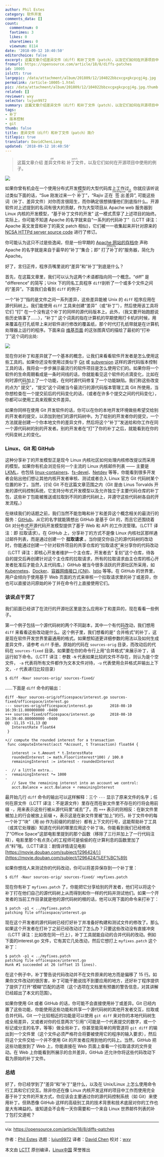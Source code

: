 ```yaml
---
author: Phil Estes
category: 软件开发
comments_data: []
count:
  commentnum: 0
  favtimes: 3
  likes: 0
  sharetimes: 0
  viewnum: 8114
date: '2018-09-12 10:40:50'
editorchoice: false
excerpt: 这篇文章介绍差异文件（diff）和补丁文件（patch），以及它们如何在开源项目中使用的例子。
fromurl: https://opensource.com/article/18/8/diffs-patches
id: 10005
islctt: true
largepic: /data/attachment/album/201809/12/104022bbzxcgxgkcpcgj4g.jpg
permalink: /article-10005-1.html
pic: /data/attachment/album/201809/12/104022bbzxcgxgkcpcgj4g.jpg.thumb.jpg
related: []
reviewer: wxy
selector: lujun9972
summary: 这篇文章介绍差异文件（diff）和补丁文件（patch），以及它们如何在开源项目中使用的例子。
tags:
- 补丁
- 版本控制
- git
thumb: false
title: 差异文件（diff）和补丁文件（patch）简介
titlepic: true
translator: DavidChenLiang
updated: '2018-09-12 10:40:50'
---
```



> 
> 这篇文章介绍<ruby> 差异文件 <rt>  diff </rt></ruby>和<ruby> 补丁文件 <rt>  patch </rt></ruby>，以及它们如何在开源项目中使用的例子。
> 
> 
> 


![](/data/attachment/album/201809/12/104022bbzxcgxgkcpcgj4g.jpg)


如果你曾有机会在一个使用分布式开发模型的大型代码库上工作过，你就应该听说过类似下面的话，“Sue 刚发过来一个<ruby> 补丁 <rt>  patch </rt></ruby>”，“Rajiv 正在<ruby> 签出 <rt>  checking out </rt></ruby><ruby> 差异 <rt>  diff </rt></ruby>”, 可能这些词（补丁、差异文件）对你而言很陌生，而你确定很想搞懂他们到底指什么。开源软件对上述提到的名词有很大的贡献，作为大型项目从 Apache web 服务器到 Linux 内核的开发模型，“基于补丁文件的开发” 这一模式贯穿了上述项目的始终。实际上，你可能不知道 Apache 的名字就来自“一系列的代码补丁”（LCTT 译注：Apache 英文发音和补丁的英文 patch 相似)，它们被一一收集起来并针对原来的 [NCSA HTTPd server source code](https://github.com/TooDumbForAName/ncsa-httpd) 进行了修订。


你可能认为这只不过是些逸闻，但是一份早期的 [Apache 网站的存档中](https://web.archive.org/web/19970615081902/http:/www.apache.org/info.html) 声称 Apache 的名字就是来自于最早的“补丁”集合；即“<ruby> 打了补丁的 <rt>  APAtCHy </rt></ruby>”服务器，简化为 Apache。


好了，言归正传，程序员嘴里说的“差异”和“补丁”到底是什么？


首先，在这篇文章里，我们可以认为这两个术语都指向同一个概念。“diff” 是 ”difference“ 的简写；Unix 下的同名工具程序 `diff`剖析了一个或多个文件之间的“差异”。下面我们会看到 `diff` 的例子:


一个“补丁”指的是文件之间一系列差异，这些差异能被 Unix 的 `diff` 程序应用在源代码树上。我们能使用 `diff` 工具来创建“差异”（或“补丁”），然后使用该工具将它们 “打” 在一个没有这个补丁的同样的源代码版本上。此外，（我又要开始跑题说些历史轶事了……），“补丁” 这个词真的指在计算机的早期使用打卡机的时候，用来覆盖在打孔纸带上来对软件进行修改的覆盖纸，那个时代打孔纸带就是在计算机处理器上运行的程序。下面来自 [维基页面](https://en.wikipedia.org/wiki/Patch_(computing)) 的这张图真切的描绘了最初的“打补丁”这个词的出处:


![](/data/attachment/album/201809/12/104054oh88h888e08j0chw.jpg)


现在你对补丁和差异就了一个基本的概念，让我们来看看软件开发者是怎么使用这些工具的。如果你还没有使用过类似于 [Git](https://git-scm.com/) 或 [subversion](https://subversion.apache.org/) 这样的源代码版本控制工具的话，我将会一步步展示最流行的软件项目是怎么使用它们的。如果你将一个软件的生命周期看成是一条时间线的话，你就能看见这个软件的点滴变化，比如在何时源代码加上了一个功能，在何时源代码修复了一个功能缺陷。我们称这些改变的点为“<ruby> 提交 <rt>  commit </rt></ruby>”，“提交”这个词被当今最流行的源代码版本管理工具 Git 所使用，当你想检查在一个提交前后的代码变化的话，（或者在许多个提交之间的代码变化），你都可以使用工具来观察文件差异。


如果你同样在使用 Git 开发软件的话，你可以在你的本地开发环境做些希望交给别的开发者的提交，以添加到他们的源代码树中。为了给别的开发者你的提交，一个方法就是创建一个你本地文件的差异文件，然后将这个“补丁”发送给和你工作在同一个源代码树的别的开发者。别的开发者在“打”了你的补丁之后，就能看到在你的代码变树上的变化。


### Linux、Git 和 GitHub


这种分享补丁的开发模型正是现今 Linux 内核社区如何处理内核修改提议而采用的模型。如果你有机会浏览任何一个主流的 Linux 内核邮件列表 —— 主要是 [LKML](https://lkml.org/)，也包括 [linux-containers](https://lists.linuxfoundation.org/pipermail/containers/)、[fs-devel](https://patchwork.kernel.org/project/linux-fsdevel/list/)、[Netdev](https://www.spinics.net/lists/netdev/) 等等，你能看到很多开发者会贴出他们想让其他内核开发者审核、测试或者合入 Linux 官方 Git 代码树某个位置的补丁。当然，讨论 Git 不在这篇文章范围之内（Git 是由 Linus Torvalds 开发的源代码控制系统，它支持分布式开发模型以及允许独立于主要代码仓库的补丁包，这些补丁包能被推送或拉取到不同的源代码树上，并遵守这些代码树各自的开发流程。）


在继续我们的话题之前，我们当然不能忽略和补丁和差异这个概念相关的最流行的服务：[GitHub](https://github.com/)。从它的名字就能猜想出 GitHub 是基于 Git 的，而且它还围绕着 Git 对分布式开源代码开发模型提供了基于 Web 和 API 的工作流管理。（LCTT 译注：即<ruby> 拉取请求 <rt>  Pull Request </rt></ruby>）。在 GitHub 上，分享补丁的方式不是像 Linux 内核社区那样通过邮件列表，而是通过创建一个 **拉取请求** 。当你提交你自己的源代码树的改动时，你能通过创建一个针对软件项目的共享仓库的“拉取请求”来分享你的代码改动（LCTT 译注：即核心开发者维护一个主仓库，开发者去“<ruby> 复刻 <rt>  fork </rt></ruby>”这个仓库，待各自的提交后再创建针对这个主仓库的拉取请求，所有的拉取请求由主仓库的核心开发者批准后才能合入主代码库。）GitHub 被当今很多活跃的开源社区所采用，如 [Kubernetes](https://kubernetes.io/)、[Docker](https://www.docker.com/)、[容器网络接口 (CNI)](https://github.com/containernetworking/cni)、[Istio](https://istio.io/) 等等。在 GitHub 的世界里，用户会倾向于使用基于 Web 页面的方式来审核一个拉取请求里的补丁或差异，你也可以直接访问原始的补丁并在命令行上直接使用它们。


### 该说点干货了


我们前面已经讲了在流行的开源社区里是怎么应用补丁和差异的，现在看看一些例子。


第一个例子包括一个源代码树的两个不同副本，其中一个有代码改动，我们想用 `diff` 来看看这些改动是什么。这个例子里，我们想看的是“<ruby> 合并格式 <rt>  unified </rt></ruby>”的补丁，这是现在软件开发世界里最通用的格式。如果想知道更详细参数的用法以及如何生成差异文件，请参考 `diff` 手册。原始的代码在 `sources-orig` 目录，而改动后的代码在 `sources-fixed` 目录。如果要在你的命令行上用“合并格式”来展示补丁，请运行如下命令。（LCTT 译注：参数 `-N` 代表如果比较的文件不存在，则认为是个空文件， `-a` 代表将所有文件都作为文本文件对待，`-u` 代表使用合并格式并输出上下文，`-r` 代表递归比较目录）



```
$ diff -Naur sources-orig/ sources-fixed/
```

……下面是 `diff` 命令的输出：



```
diff -Naur sources-orig/officespace/interest.go sources-fixed/officespace/interest.go
--- sources-orig/officespace/interest.go        2018-08-10 16:39:11.000000000 -0400
+++ sources-fixed/officespace/interest.go       2018-08-10 16:39:40.000000000 -0400
@@ -11,15 +11,13 @@
   InterestRate float64
 }

+// compute the rounded interest for a transaction
 func computeInterest(acct *Account, t Transaction) float64 {

   interest := t.Amount * t.InterestRate
   roundedInterest := math.Floor(interest*100) / 100.0
   remainingInterest := interest - roundedInterest

-  // a little extra..
-  remainingInterest *= 1000
-
   // Save the remaining interest into an account we control:
   acct.Balance = acct.Balance + remainingInterest
```

最开始几行 `diff` 命令的输出可以这样解释：三个 `---` 显示了原来文件的名字；任何在原文件（LCTT 译注：不是源文件）里存在而在新文件里不存在的行将会用前缀 `-`，用来表示这些行被从源代码里“减去”了。而 `+++` 表示的则相反：在新文件里被加上的行会被放上前缀 `+`，表示这是在新文件里被“加上”的行。补丁文件中的每一个补丁“块”（用 `@@` 作为前缀的的部分）都有上下文的行号，这能帮助补丁工具（或其它处理器）知道在代码的哪里应用这个补丁块。你能看到我们已经修改了“Office Space”这部电影里提到的那个函数（移除了三行并加上了一行代码注释），电影里那个有点贪心的工程师可是偷偷的在计算利息的函数里加了点“料”哦。（LCTT译注：剧情详情请见电影 [https://movie.douban.com/subject/1296424/）](https://movie.douban.com/subject/1296424/%EF%BC%89)


如果你想找人来测试你的代码改动，你可以将差异保存到一个补丁里：



```
$ diff -Naur sources-orig/ sources-fixed/ >myfixes.patch
```

现在你有补丁 `myfixes.patch` 了，你能把它分享给别的开发者，他们可以将这个补丁打在他们自己的源代码树上从而得到和你一样的代码并测试他们。如果一个开发者的当前工作目录就是他的源代码树的根的话，他可以用下面的命令来打补丁：



```
$ patch -p1 < ../myfixes.patch
patching file officespace/interest.go
```

现在这个开发者的源代码树已经打好补丁并准备好构建和测试文件的修改了。那么如果这个开发者在打补丁之前已经改动过了怎么办？只要这些改动没有直接冲突（LCTT 译注：比如改在同一行上），补丁工具就能自动的合并代码的改动。例如下面的interest.go 文件，它有其它几处改动，然后它想打上 `myfixes.patch` 这个补丁：



```
$ patch -p1 < ../myfixes.patch
patching file officespace/interest.go
Hunk #1 succeeded at 26 (offset 15 lines).
```

在这个例子中，补丁警告说代码改动并不在文件原来的地方而是偏移了 15 行。如果你文件改动的很厉害，补丁可能干脆说找不到要应用的地方，还好补丁程序提供了提供了打开“模糊”匹配的选项（这个选项在文档里有预置的警告信息，对其讲解已经超出了本文的范围）。


如果你使用 Git 或者 GitHub 的话，你可能不会直接使用补丁或差异。Git 已经内置了这些功能，你能使用这些功能和共享一个源代码树的其他开发者交互，拉取或合并代码。Git 一个比较相近的功能是可以使用 `git diff` 来对你的本地代码树生成全局差异，又或者对你的任意两次”引用“（可能是一个代表提交的数字，或一个标记或分支的名字，等等）做全局补丁。你甚至能简单的用管道将 `git diff` 的输出到一个文件里（这个文件必须严格符合将要被使用它的程序的输入要求），然后将这个文件交给一个并不使用 Git 的开发者应用到他的代码上。当然，GitHub 把这些功能放到了 Web 上，你能直接在 Web 页面上查看一个拉取请求的文件变动。在 Web 上你能看到所展示的合并差异，GitHub 还允许你将这些代码改动下载为原始的补丁文件。


### 总结


好了，你已经学到了”差异“和”补丁“是什么，以及在 Unix/Linux 上怎么使用命令行工具和它们交互。除非你还在像 Linux 内核开发这样的项目中工作而使用完全基于补丁文件的开发方式，你应该会主要通过你的源代码控制系统（如 Git）来使用补丁。但熟悉像 GitHub 这样的高级别工具的技术背景和技术底层对你的工作也是大有裨益的。谁知道会不会有一天你需要和一个来自 Linux 世界邮件列表的补丁包打交道呢？




---


via: <https://opensource.com/article/18/8/diffs-patches>


作者：[Phil Estes](https://opensource.com/users/estesp) 选题：[lujun9972](https://github.com/lujun9972) 译者：[David Chen](https://github.com/DavidChenLiang) 校对：[wxy](https://github.com/wxy)


本文由 [LCTT](https://github.com/LCTT/TranslateProject) 原创编译，[Linux中国](https://linux.cn/) 荣誉推出
